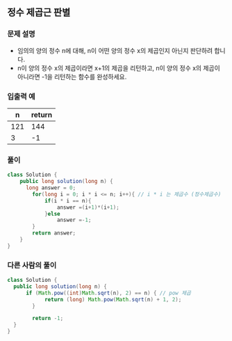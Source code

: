 ## 정수 제곱근 판별 ##

### 문제 설명 ###
- 임의의 양의 정수 n에 대해, n이 어떤 양의 정수 x의 제곱인지 아닌지 판단하려 합니다.
- n이 양의 정수 x의 제곱이라면 x+1의 제곱을 리턴하고, n이 양의 정수 x의 제곱이 아니라면 -1을 리턴하는 함수를 완성하세요.

### 입출력 예 ###
n | return
---- | ----
121 | 144
3 | -1

### 풀이 ###
````java
class Solution {
    public long solution(long n) {
      long answer = 0;
	    for(long i = 0; i * i <= n; i++){ // i * i 는 제곱수 (정수제곱수)
	        if(i * i == n){
	            answer =(i+1)*(i+1);
	        }else
	            answer =-1;
	    }
        return answer;
    }
}
````


### 다른 사람의 풀이 ###
````java
class Solution {
  public long solution(long n) {
      if (Math.pow((int)Math.sqrt(n), 2) == n) { // pow 제곱
            return (long) Math.pow(Math.sqrt(n) + 1, 2);
        }

        return -1;
  }
}
````
